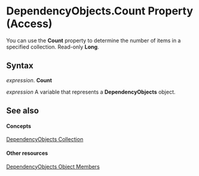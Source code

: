 
# DependencyObjects.Count Property (Access)

You can use the  **Count** property to determine the number of items in a specified collection. Read-only **Long**.


## Syntax

 _expression_. **Count**

 _expression_ A variable that represents a **DependencyObjects** object.


## See also


#### Concepts


[DependencyObjects Collection](f146e414-ffda-d69f-73f2-992ab660c6c8.md)
#### Other resources


[DependencyObjects Object Members](02076b51-3706-fa3f-2427-7be55f24bbc9.md)
